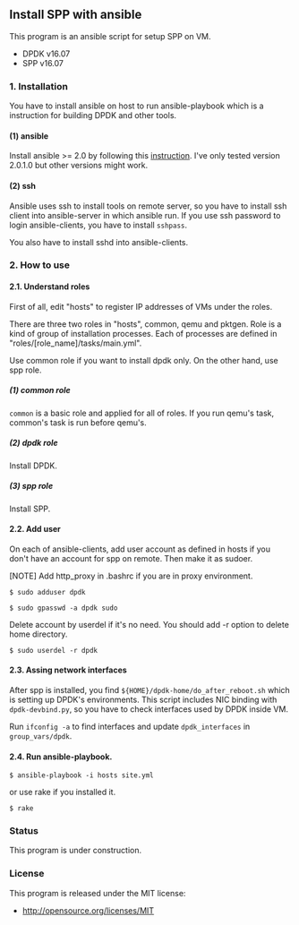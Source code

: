 ## Install SPP with ansible

This program is an ansible script for setup SPP on VM.

- DPDK v16.07 
- SPP v16.07


### 1. Installation

You have to install ansible on host to run ansible-playbook
which is a instruction for building DPDK and other tools.

#### (1) ansible

Install ansible  >= 2.0 by following this
[instruction](http://docs.ansible.com/ansible/intro_installation.html#installation).
I've only tested version 2.0.1.0 but other versions might work.

#### (2) ssh

Ansible uses ssh to install tools on remote server,
so you have to install ssh client into ansible-server in which ansible run.
If you use ssh password to login ansible-clients, you have to install `sshpass`.

You also have to install sshd into ansible-clients.


### 2. How to use

#### 2.1. Understand roles

First of all, edit "hosts" to register IP addresses of VMs under the roles.

There are three two roles in "hosts", common, qemu and pktgen.
Role is a kind of group of installation processes.
Each of processes are defined in "roles/[role_name]/tasks/main.yml".

Use common role if you want to install dpdk only.
On the other hand, use spp role.

##### (1) common role

`common` is a basic role and applied for all of roles.
If you run qemu's task, common's task is run before qemu's.

##### (2) dpdk role

Install DPDK.

##### (3) spp role

Install SPP.


#### 2.2. Add user

On each of ansible-clients, add user account as defined in hosts if you don't have
an account for spp on remote.
Then make it as sudoer.

[NOTE] Add http_proxy in .bashrc if you are in proxy environment.

```
$ sudo adduser dpdk

$ sudo gpasswd -a dpdk sudo
```

Delete account by userdel if it's no need. You should add -r option to delete home directory.

```
$ sudo userdel -r dpdk
```
  

#### 2.3. Assing network interfaces

After spp is installed, you find `${HOME}/dpdk-home/do_after_reboot.sh` which is setting up
DPDK's environments.
This script includes NIC binding with `dpdk-devbind.py`, so you have to check interfaces
used by DPDK inside VM.

Run `ifconfig -a` to find interfaces and update `dpdk_interfaces` in `group_vars/dpdk`.

#### 2.4. Run ansible-playbook.
```
$ ansible-playbook -i hosts site.yml
```
or use rake if you installed it.
```
$ rake
```


### Status
This program is under construction.


### License
This program is released under the MIT license:
- http://opensource.org/licenses/MIT
